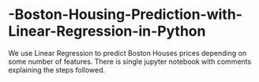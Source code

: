 # -Boston-Housing-Prediction-with-Linear-Regression-in-Python
We use Linear Regression to predict Boston Houses prices depending on some number of features.
There is single jupyter notebook with comments explaining the steps followed.
